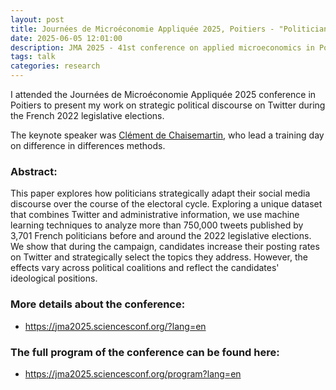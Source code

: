 ```yaml
---
layout: post
title: Journées de Microéconomie Appliquée 2025, Poitiers - "Politicians’ Social Media Discourse Strategies - Twitter and the French 2022 Legislative Elections"
date: 2025-06-05 12:01:00
description: JMA 2025 - 41st conference on applied microeconomics in Poitiers, France
tags: talk
categories: research
---
```


I attended the Journées de Microéconomie Appliquée 2025 conference in Poitiers to present my work on strategic political discourse on Twitter during the French 2022 legislative elections.

The keynote speaker was [Clément de Chaisemartin](https://scholar.google.com/citations?user=MwHeROkAAAAJ&hl=en), who lead a training day on difference in differences methods.

### Abstract:
This paper explores how politicians strategically adapt their social media discourse over the course of the electoral cycle. Exploring a unique dataset that combines Twitter and administrative information, we use machine learning techniques to analyze more than 750,000 tweets published by 3,701 French politicians before and around the 2022 legislative elections. We show that during the campaign, candidates increase their posting rates on Twitter and strategically select the topics they address. However, the effects vary across political coalitions and reflect the candidates' ideological positions.

### More details about the conference:
<ul>
    <li> <a href="https://jma2025.sciencesconf.org/?lang=en">https://jma2025.sciencesconf.org/?lang=en</a> </li>
</ul>

### The full program of the conference can be found here:
<ul>
    <li> <a href="https://jma2025.sciencesconf.org/program?lang=en">https://jma2025.sciencesconf.org/program?lang=en</a> </li>
</ul>